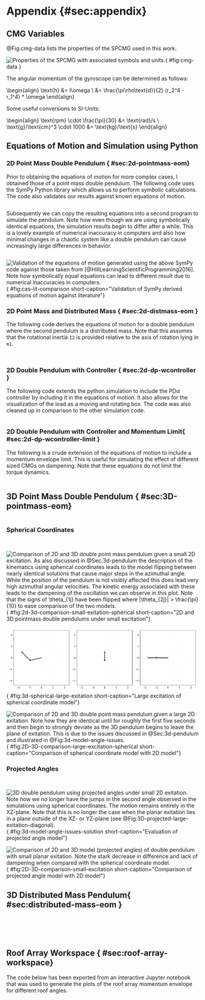 
# Appendix {#sec:appendix}

## CMG Variables

@Fig:cmg-data lists the properties of the SPCMG used in this work.

![Properties of the SPCMG with associated symbols and units.](./figures/cmg-data.png){ #fig:cmg-data }

The angular momentum of the gyroscope can be determined as follows:

\begin{align}
\text{h} &= I\omega \\
&= \frac{\pi\rho\text{d}}{2} (r_2^4 - r_1^4) * \omega
\end{align}

Some useful conversions to SI-Units:

\begin{align}
\text{rpm} \cdot \frac{\pi}{30} &= \text{rad}/s \\
\text{g}/\text{cm}^3 \cdot 1000 &= \text{kg}/\text{s}
\end{align}

## Equations of Motion and Simulation using Python

### 2D Point Mass Double Pendulum { #sec:2d-pointmass-eom}

Prior to obtaining the equations of motion for more complex cases, I obtained those of a point mass double pendulum.
The following code uses the SymPy Python library which allows us to perform symbolic calculations.
The code also validates our results against known equations of motion.

```{.python include=code/double-pendulum-2d-lagrangian.py}
```

Subsequently we can copy the resulting equations into a second program to simulate the pendulum.
Note how even though we are using symbolically identical equations, the simulation results begin to differ after a while.
This is a lovely example of numerical inaccuracy in computers and also how minimal changes in a chaotic system  like a double pendulum can cause increasingly large differences in behavior.

```{.python include=code/double-pendulum-2d-simulation.py}
```

![Validation of the equations of motion generated using the above SymPy code against those taken from [@HillLearningScientificProgramming2016]. Note how symbolically equal equations can lead to different result due to numerical inaccuracies in computers.](figures/cas-lit-comparison.svg){ #fig:cas-lit-comparison short-caption="Validation of SymPy derived equations of motion against literature"}

### 2D Point Mass and Distributed Mass { #sec:2d-distmass-eom }

The following code derives the equations of motion for a double pendulum where the second pendulum is a distributed mass.
Note that this assumes that the rotational inertia `I2` is provided relative to the axis of rotation lying in `m1`.

```{.python include=code/double-pendulum-2d-distmass-lagrangian.py}
```

```{.txt include=code/double_pendulum-2d-distmass-eom.txt}
```

### 2D Double Pendulum with Controller { #sec:2d-dp-wcontroller }

The following code extends the python simulation to include the PD$\alpha$ controller by including it in the equations of motion.
It also allows for the visualization of the load as a moving and rotating box.
The code was also cleaned up in comparison to the other simulation code.

```{.python include=code/dp-2d-distmass-controller.py}
```

### 2D Double Pendulum with Controller and Momentum Limit{ #sec:2d-dp-wcontroller-limit }

The following is a crude extension of the equations of motion to include a momentum envelope limit.
This is useful for simulating the effect of different sized CMGs on dampening.
Note that these equations do not limit the torque dynamics. 

```{.python include=code/dp-2d-distmass-limited-momentum.py}
```

## 3D Point Mass Double Pendulum { #sec:3D-pointmass-eom}

```{.python include=code/double-pendulum-3d-simulation.py}
```

### Spherical Coordinates

```{.python include=code/double-pendulum-3d-spherical-coords-lagrangian.py}
```

```{.txt include=code/double-pendulum-eom-3d-pointmass-spherical-coords.txt}
```

![Comparison of 2D and 3D double point mass pendulum given a small 2D excitation. As also discussed in @Sec:3d-pendulum the description of the kinematics using spherical coordinates leads to the model flipping between nearly identical solutions that cause major steps in the azimuthal angle. While the position of the pendulum is not visibly affected this does lead very high azimuthal angular velocities. The kinetic energy associated with these leads to the dampening of the oscillation we can observe in this plot. Note that the signs of $\theta_{1j}$ have been flipped where $|\theta_{2j}| > \frac{\pi}{10}$ to ease comparison of the two models.](figures/2d-3d-comparison-small-exitation-spherical-coords.svg){ #fig:2d-3d-comparison-small-exitation-spherical short-caption="2D and 3D pointmass double pendulums under small excitation"}

![Large excitation of double pendulum modelled with equations of motion derived using spherical coordinates. From left to right: front, side and top view. Note how the issues of spherical coordinates cause disturbances that quickly lead to chaotic out of plane motion.](figures/double_pendulum_3d_large_exitation_spherical.gif){ #fig:3d-spherical-large-exitation short-caption="Large excitation of spherical coordinate model"}

![Comparison of 2D and 3D double point mass pendulum given a large 2D exitation. Note how they are identical until for roughly the first five seconds and then begin to strongly deviate as the 3D pendulum begins to leave the plane of exitation. This is due to the issues discussed in @Sec:3d-pendulum and illustrated in @Fig:3d-model-angle-issues.](figures/2d-3d-comparison-large-exitation-spherical-coords.svg){ #fig:2D-3D-comparison-large-excitation-spherical short-caption="Comparison of spherical coordinate model with 2D model"}

### Projected Angles

```{.python include=code/double-pendulum-3d-lagrangian.py}
```

```{.txt include=code/double-pendulum-3d-pointmass.txt}
```

![3D double pendulum using projected angles under small 2D exitation. Note how we no longer have the jumps in the second angle observed in the simulations using spherical coordinates. The motion remains entirely in the XZ-plane. Note that this is no longer the case when the planar exitation lies in a plane outside of the XZ- or YZ-plane (see @Fig:3D-projected-large-exitation-diagonal).](./figures/3d-model-angle-issues-solution.svg){ #fig:3d-model-angle-issues-solution short-caption="Evaluation of projected angle model"}

![Comparison of 2D and 3D model (projected angles) of double pendulum with small planar exitation. Note the stark decrease in difference and lack of dampening when compared with the spherical coordinate model.](figures/2d-3d-comparison-small-exitation.svg){ #fig:2D-3D-comparison-small-excitation short-caption="Comparison of projected angle model with 2D model"}

## 3D Distributed Mass Pendulum{ #sec:distributed-mass-eom }

```{.python include=code/double-pendulum-3d-distmass-lagrangian.py}
```

```{.txt include=code/double-pendulum-eom-3d-distmass.txt}
```

```{.python include=code/cog-rotations.py}
```

```{.python include=code/double-pendulum-3d-distmass-simulation.py}
```

```{.python include=code/gh-data-import.py}
```

## Roof Array Workspace { #sec:roof-array-workspace}

The code below has been exported from an interactive Jupyter notebook that was used to generate the plots of the roof array momentum envelope for different roof angles.

```{.python include=code/momentum-envelope.py}
```
